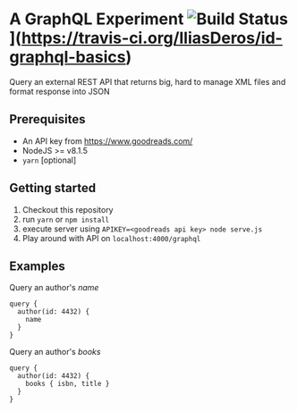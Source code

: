 # A GraphQL Experiment ![Build Status](https://travis-ci.org/IliasDeros/id-graphql-basics.svg?branch=master)](https://travis-ci.org/IliasDeros/id-graphql-basics)
Query an external REST API that returns big, hard to manage XML files and format response into JSON

## Prerequisites
* An API key from https://www.goodreads.com/
* NodeJS >= v8.1.5
* `yarn` [optional]

## Getting started
1. Checkout this repository
2. run `yarn` or `npm install`
3. execute server using `APIKEY=<goodreads api key> node serve.js`
4. Play around with API on `localhost:4000/graphql`

## Examples
Query an author's *name*

    query {
      author(id: 4432) {
        name
      }
    }

Query an author's *books*

    query {
      author(id: 4432) {
        books { isbn, title }
      }
    }